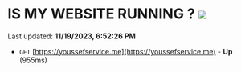 # IS MY WEBSITE RUNNING ? [![](https://img.shields.io/static/v1?label=Sponsor&message=%E2%9D%A4&logo=GitHub&color=%23fe8e86)](https://github.com/sponsors/<username>)

Last updated: **11/19/2023, 6:52:26 PM**

- `GET` [https://youssefservice.me](https://youssefservice.me) - **Up** (955ms)
